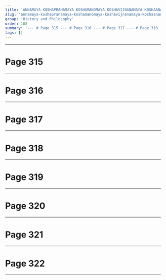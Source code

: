 ```yaml
---
title: 'ANNAMAYA KOSHAPRANAMAYA KOSHAMANOMAYA KOSHAVIJNANAMAYA KOSHAANANDAMAYA KOSHA'
slug: 'annamaya-koshapranamaya-koshamanomaya-koshavijnanamaya-koshaanandamaya-kosha'
group: 'History and Philosophy'
order: 108
summary: '--- # Page 315 --- # Page 316 --- # Page 317 --- # Page 318 --- # Page 319 --- # Page 320 --- # Page 321 --- # Page 322 ---'
tags: []
---
```


---

# Page 315

---

# Page 316

---

# Page 317

---

# Page 318

---

# Page 319

---

# Page 320

---

# Page 321

---

# Page 322

---
